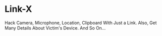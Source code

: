 # Link-X
Hack Camera, Microphone, Location, Clipboard With Just a Link. Also, Get Many Details About Victim's Device. And So On...
